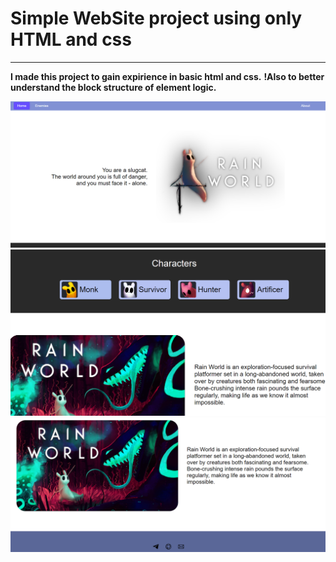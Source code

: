 # Simple WebSite project using only HTML and css
---

**I made this project to gain expirience in basic html and css.**
**!Also to better understand the block structure of element logic.**

![preview1](img/preview1.png)
![preview2](img/preview2.png)
![preview3](img/preview3.png)